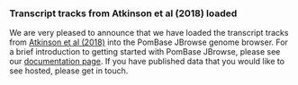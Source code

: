 ### Transcript tracks from Atkinson et al (2018) loaded
<!-- pombase_flags: frontpage -->

We are very pleased to announce that we have loaded the transcript tracks from [Atkinson et al (2018)](https://www.ncbi.nlm.nih.gov/pubmed/29914874) into the PomBase JBrowse genome browser. For a brief introduction to getting started with PomBase JBrowse, please see our [documentation page](https://www.pombase.org/documentation/JBrowse_quick_start). If you have published data that you would like to see hosted, please get in touch. 
